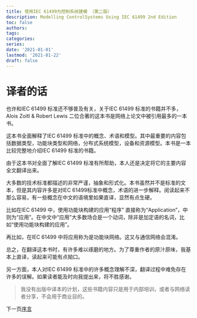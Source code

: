 ```yaml
---
title: 使用IEC 61499为控制系统建模 （第二版）
description: Modelling ControlSystems Using IEC 61499 2nd Edition
toc: false
authors: 
tags:
categories:
series:
date: '2021-01-01'
lastmod: '2021-01-22'
draft: false
---
```


# 译者的话

也许和IEC 61499 标准还不够普及有关，关于IEC 61499 标准的书籍并不多，Alois Zoitl & Robert Lewis 二位合著的这本书是网络上论文中被引用最多的一本书。

这本书全面解释了IEC 61499 标准中的概念、术语和模型。其中最重要的内容包括数据类型，功能块类型和网络，分布式系统模型，设备和资源模型。本书是一本比较完整地介绍IEC 61499 标准的书籍。

由于这本书对全面了解IEC 61499 标准有所帮助，本人还是决定将它的主要内容全文翻译出来。

大多数的技术标准都描述的非常严谨，抽象和形式化。本书虽然并不是标准的文本，但是其内容许多是对IEC 61499标准中概念，术语的进一步解释。阅读起来不那么容易，有一些概念在中文的语境里如果直译，显然有点生硬。

比如在IEC 61499 中，使用功能块构建的应用“程序” 直接称为“Application”，中则为“应用”。在中文中“应用”大多数场合是一个动词，除非是加定语的名词，比如“使用功能块构建的应用”。

再比如，在IEC 61499 中将应用称为是功能块网络。这又与通信网络会混淆。

总之，在翻译这本书时，有许多难以琢磨的地方。为了尊重作者的原汁原味，我基本上直译，读起来可能有点拗口。

另一方面，本人对IEC 61499 标准中的许多概念理解不深，翻译过程中难免存在许多的误解。如果读者能及时向我提出来，将不胜感谢。

> 我没有出版中译本的计划，这些书籍内容只是用于内部培训，或者与网络读者分享，不会用于商业目的。

<div class="md:text-right mt-4 md:mt-0"><span class="block font-bold">下一页</span><a href="/docs/iec61499/002/" class="block">序言</a></div>
